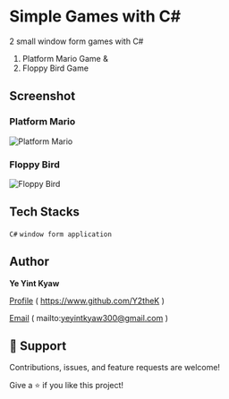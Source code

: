 # Simple Games with C#
2 small window form games with C# 
1. Platform Mario Game &amp; 
2. Floppy Bird Game


## Screenshot
### Platform Mario
![Platform Mario](https://github.com/Y2theK/simple-game-with-Csharp/blob/main/demo-images/platform_mario.PNG "Floopy Bird")

### Floppy Bird
![Floppy Bird](https://github.com/Y2theK/simple-game-with-Csharp/blob/main/demo-images/floppybird.PNG "Floopy Bird")

## Tech Stacks
`C#` `window form application`

## Author
**Ye Yint Kyaw**

[Profile](https://www.github.com/Y2theK) ( https://www.github.com/Y2theK )

[Email](mailto:yeyintkyaw300@gmail.com?subject=Hi "Hi!") ( mailto:yeyintkyaw300@gmail.com )

## 🤝 Support

Contributions, issues, and feature requests are welcome!

Give a ⭐️ if you like this project!
